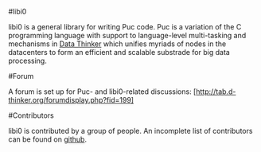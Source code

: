 #libi0

libi0 is a general library for writing Puc code. Puc is a variation of the C programming language with support to language-level multi-tasking and mechanisms in [Data Thinker](http://d-thinker.org) which unifies myriads of nodes in the datacenters to form an efficient and scalable substrade for big data processing.

#Forum

A forum is set up for Puc- and libi0-related discussions: [http://tab.d-thinker.org/forumdisplay.php?fid=199]

#Contributors

libi0 is contributed by a group of people. An incomplete list of contributors can be found on [github](https://github.com/layerzero/libi0/graphs/contributors).

